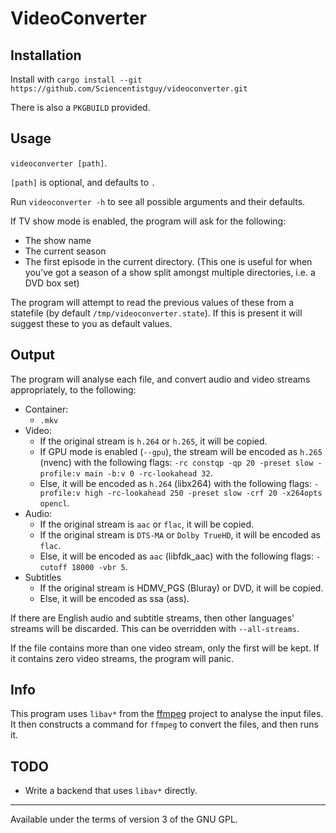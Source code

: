 # VideoConverter

## Installation

Install with `cargo install --git https://github.com/Sciencentistguy/videoconverter.git`

There is also a `PKGBUILD` provided.

## Usage

`videoconverter [path]`.

`[path]` is optional, and defaults to `.`

Run `videoconverter -h` to see all possible arguments and their defaults.

If TV show mode is enabled, the program will ask for the following:

- The show name
- The current season
- The first episode in the current directory. (This one is useful for when you've got a season of a show split amongst multiple directories, i.e. a DVD box set)

The program will attempt to read the previous values of these from a statefile (by default `/tmp/videoconverter.state`). If this is present it will suggest these to you as default values.

## Output

The program will analyse each file, and convert audio and video streams appropriately, to the following:

- Container:
  - `.mkv`
- Video:
  - If the original stream is `h.264` or `h.265`, it will be copied.
  - If GPU mode is enabled (`--gpu`), the stream will be encoded as `h.265` (nvenc) with the following flags: `-rc constqp -qp 20 -preset slow -profile:v main -b:v 0 -rc-lookahead 32`.
  - Else, it will be encoded as `h.264` (libx264) with the following flags: `-profile:v high -rc-lookahead 250 -preset slow -crf 20 -x264opts opencl`.
- Audio:
  - If the original stream is `aac` or `flac`, it will be copied.
  - If the original stream is `DTS-MA` or `Dolby TrueHD`, it will be encoded as `flac`.
  - Else, it will be encoded as `aac` (libfdk_aac) with the following flags: `-cutoff 18000 -vbr 5`.
- Subtitles
  - If the original stream is HDMV_PGS (Bluray) or DVD, it will be copied.
  - Else, it will be encoded as ssa (ass).

If there are English audio and subtitle streams, then other languages' streams will be discarded. This can be overridden with `--all-streams`.

If the file contains more than one video stream, only the first will be kept. If it contains zero video streams, the program will panic.

## Info

This program uses `libav*` from the [ffmpeg](https://ffmpeg.org/) project to analyse the input files. It then constructs a command for `ffmpeg` to convert the files, and then runs it.

## TODO

- Write a backend that uses `libav*` directly.

---

Available under the terms of version 3 of the GNU GPL.
